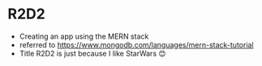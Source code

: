 # R2D2
- Creating an app using the MERN stack
- referred to https://www.mongodb.com/languages/mern-stack-tutorial
- Title R2D2 is just because I like StarWars 😊
